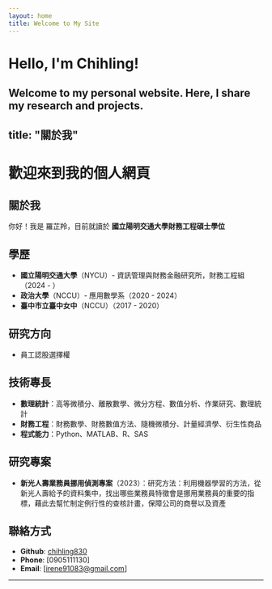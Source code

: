 ```yaml
---
layout: home
title: Welcome to My Site
---
```


# Hello, I'm Chihling!

Welcome to my personal website. Here, I share my research and projects.
---
title: "關於我"
---

# 歡迎來到我的個人網頁

## 關於我
你好！我是 羅芷羚，目前就讀於 **國立陽明交通大學財務工程碩士學位**

## 學歷
- **國立陽明交通大學**（NYCU）- 資訊管理與財務金融研究所，財務工程組（2024 - ）
- **政治大學**（NCCU）- 應用數學系（2020 - 2024）
- **臺中市立臺中女中**（NCCU）（2017 - 2020）

## 研究方向
- 員工認股選擇權

## 技術專長
- **數理統計**：高等微積分、離散數學、微分方程、數值分析、作業研究、數理統計
- **財務工程**：財務數學、財務數值方法、隨機微積分、計量經濟學、衍生性商品
- **程式能力**：Python、MATLAB、R、SAS

## 研究專案
- **新光人壽業務員挪用偵測專案**（2023）：研究方法：利用機器學習的方法，從新光人壽給予的資料集中，找出哪些業務員特徵會是挪用業務員的重要的指標，藉此去幫忙制定例行性的查核計畫，保障公司的商譽以及資產

## 聯絡方式
- **Github**: [chihling830](https://github.com/chihling830)
- **Phone**: [0905111130]
- **Email**: [irene91083@gmail.com]

---

